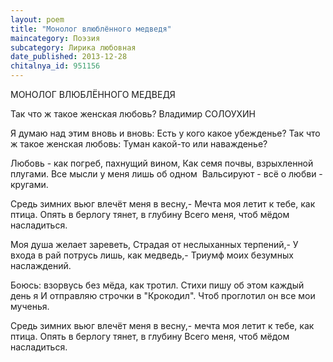 ```yaml
---
layout: poem
title: "Монолог влюблённого медведя"
maincategory: Поэзия
subcategory: Лирика любовная
date_published: 2013-12-28
chitalnya_id: 951156
---
```




МОНОЛОГ ВЛЮБЛЁННОГО МЕДВЕДЯ

Так что ж такое женская любовь?
Владимир СОЛОУХИН

Я думаю над этим вновь и вновь:
Есть у кого какое убежденье?
Так что ж такое женская любовь:
Туман какой-то или наважденье?

Любовь - как погреб, пахнущий вином,
Как семя почвы, взрыхленной плугами.
Все мысли у меня лишь об одном&nbsp;
Вальсируют - всё о любви - кругами.

Средь зимних вьюг влечёт меня в весну,-
Мечта моя летит к тебе, как птица.
Опять в берлогу тянет, в глубину
Всего меня, чтоб мёдом насладиться.

Моя душа желает зареветь,
Страдая от неслыханных терпений,-
У входа в рай потрусь лишь, как медведь,-
Триумф моих безумных наслаждений.

Боюсь: взорвусь без мёда, как тротил.
Стихи пишу об этом каждый день я
И отправляю строчки в "Крокодил".
Чтоб проглотил он все мои мученья.

Средь зимних вьюг влечёт меня в весну,-
мечта моя летит к тебе, как птица.
Опять в берлогу тянет, в глубину
Всего меня, чтоб мёдом насладиться.







